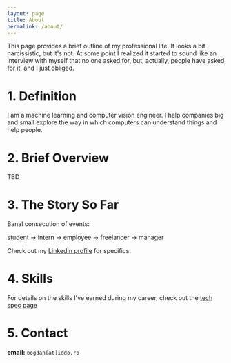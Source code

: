 ```yaml
---
layout: page
title: About
permalink: /about/
---
```


This page provides a brief outline of my professional life. It looks a bit narcissistic, but it's not. At some point I realized it started to sound like an interview with myself that no one asked for, but, actually, people have asked for it, and I just obliged.

# 1. Definition
I am a machine learning and computer vision engineer. I help companies big and small explore the way in which computers can understand things and help people.

# 2. Brief Overview
TBD

# 3. The Story So Far
Banal consecution of events:

student -> intern -> employee -> freelancer -> manager

Check out my [LinkedIn profile](https://www.linkedin.com/in/bbudescu/) for specifics.

# 4. Skills

For details on the skills I've earned during my career, check out the [tech spec page]()


# 5. Contact
**email:** `bogdan[at]iddo.ro`
